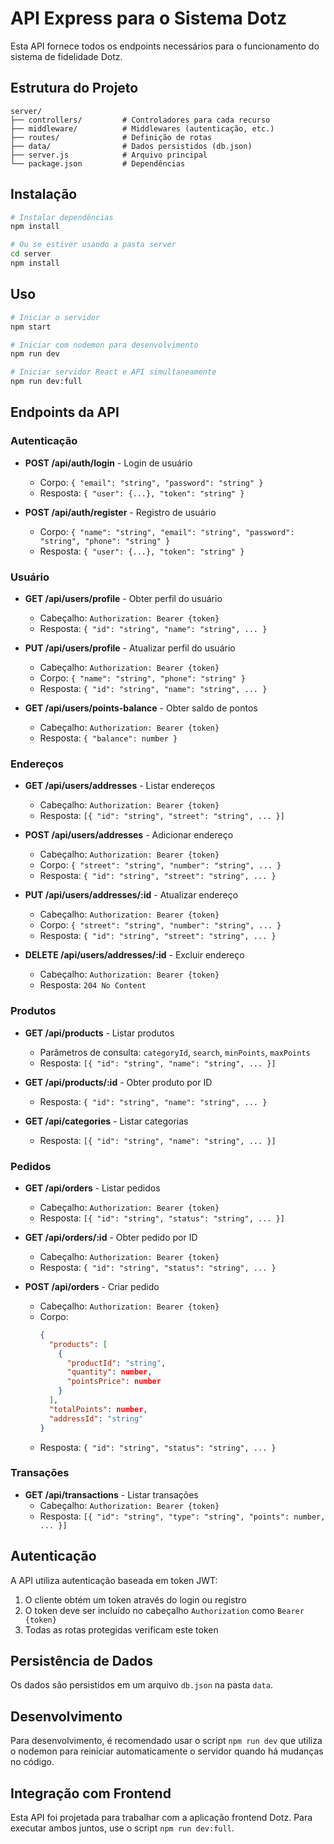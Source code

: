# API Express para o Sistema Dotz

Esta API fornece todos os endpoints necessários para o funcionamento do sistema de fidelidade Dotz.

## Estrutura do Projeto

```
server/
├── controllers/         # Controladores para cada recurso
├── middleware/          # Middlewares (autenticação, etc.)
├── routes/              # Definição de rotas
├── data/                # Dados persistidos (db.json)
├── server.js            # Arquivo principal
└── package.json         # Dependências
```

## Instalação

```bash
# Instalar dependências
npm install

# Ou se estiver usando a pasta server
cd server
npm install
```

## Uso

```bash
# Iniciar o servidor
npm start

# Iniciar com nodemon para desenvolvimento
npm run dev

# Iniciar servidor React e API simultaneamente
npm run dev:full
```

## Endpoints da API

### Autenticação

- **POST /api/auth/login** - Login de usuário

  - Corpo: `{ "email": "string", "password": "string" }`
  - Resposta: `{ "user": {...}, "token": "string" }`

- **POST /api/auth/register** - Registro de usuário
  - Corpo: `{ "name": "string", "email": "string", "password": "string", "phone": "string" }`
  - Resposta: `{ "user": {...}, "token": "string" }`

### Usuário

- **GET /api/users/profile** - Obter perfil do usuário

  - Cabeçalho: `Authorization: Bearer {token}`
  - Resposta: `{ "id": "string", "name": "string", ... }`

- **PUT /api/users/profile** - Atualizar perfil do usuário

  - Cabeçalho: `Authorization: Bearer {token}`
  - Corpo: `{ "name": "string", "phone": "string" }`
  - Resposta: `{ "id": "string", "name": "string", ... }`

- **GET /api/users/points-balance** - Obter saldo de pontos
  - Cabeçalho: `Authorization: Bearer {token}`
  - Resposta: `{ "balance": number }`

### Endereços

- **GET /api/users/addresses** - Listar endereços

  - Cabeçalho: `Authorization: Bearer {token}`
  - Resposta: `[{ "id": "string", "street": "string", ... }]`

- **POST /api/users/addresses** - Adicionar endereço

  - Cabeçalho: `Authorization: Bearer {token}`
  - Corpo: `{ "street": "string", "number": "string", ... }`
  - Resposta: `{ "id": "string", "street": "string", ... }`

- **PUT /api/users/addresses/:id** - Atualizar endereço

  - Cabeçalho: `Authorization: Bearer {token}`
  - Corpo: `{ "street": "string", "number": "string", ... }`
  - Resposta: `{ "id": "string", "street": "string", ... }`

- **DELETE /api/users/addresses/:id** - Excluir endereço
  - Cabeçalho: `Authorization: Bearer {token}`
  - Resposta: `204 No Content`

### Produtos

- **GET /api/products** - Listar produtos

  - Parâmetros de consulta: `categoryId`, `search`, `minPoints`, `maxPoints`
  - Resposta: `[{ "id": "string", "name": "string", ... }]`

- **GET /api/products/:id** - Obter produto por ID

  - Resposta: `{ "id": "string", "name": "string", ... }`

- **GET /api/categories** - Listar categorias
  - Resposta: `[{ "id": "string", "name": "string", ... }]`

### Pedidos

- **GET /api/orders** - Listar pedidos

  - Cabeçalho: `Authorization: Bearer {token}`
  - Resposta: `[{ "id": "string", "status": "string", ... }]`

- **GET /api/orders/:id** - Obter pedido por ID

  - Cabeçalho: `Authorization: Bearer {token}`
  - Resposta: `{ "id": "string", "status": "string", ... }`

- **POST /api/orders** - Criar pedido
  - Cabeçalho: `Authorization: Bearer {token}`
  - Corpo:
    ```json
    {
      "products": [
        {
          "productId": "string",
          "quantity": number,
          "pointsPrice": number
        }
      ],
      "totalPoints": number,
      "addressId": "string"
    }
    ```
  - Resposta: `{ "id": "string", "status": "string", ... }`

### Transações

- **GET /api/transactions** - Listar transações
  - Cabeçalho: `Authorization: Bearer {token}`
  - Resposta: `[{ "id": "string", "type": "string", "points": number, ... }]`

## Autenticação

A API utiliza autenticação baseada em token JWT:

1. O cliente obtém um token através do login ou registro
2. O token deve ser incluído no cabeçalho `Authorization` como `Bearer {token}`
3. Todas as rotas protegidas verificam este token

## Persistência de Dados

Os dados são persistidos em um arquivo `db.json` na pasta `data`.

## Desenvolvimento

Para desenvolvimento, é recomendado usar o script `npm run dev` que utiliza o nodemon para reiniciar automaticamente o servidor quando há mudanças no código.

## Integração com Frontend

Esta API foi projetada para trabalhar com a aplicação frontend Dotz. Para executar ambos juntos, use o script `npm run dev:full`.
